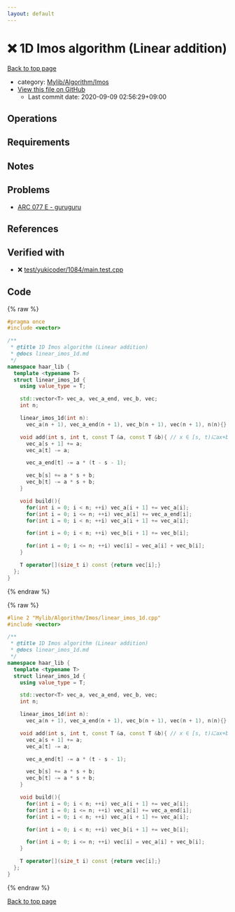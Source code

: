 ```yaml
---
layout: default
---
```


<!-- mathjax config similar to math.stackexchange -->
<script type="text/javascript" async
  src="https://cdnjs.cloudflare.com/ajax/libs/mathjax/2.7.5/MathJax.js?config=TeX-MML-AM_CHTML">
</script>
<script type="text/x-mathjax-config">
  MathJax.Hub.Config({
    TeX: { equationNumbers: { autoNumber: "AMS" }},
    tex2jax: {
      inlineMath: [ ['$','$'] ],
      processEscapes: true
    },
    "HTML-CSS": { matchFontHeight: false },
    displayAlign: "left",
    displayIndent: "2em"
  });
</script>

<script type="text/javascript" src="https://cdnjs.cloudflare.com/ajax/libs/jquery/3.4.1/jquery.min.js"></script>
<script src="https://cdn.jsdelivr.net/npm/jquery-balloon-js@1.1.2/jquery.balloon.min.js" integrity="sha256-ZEYs9VrgAeNuPvs15E39OsyOJaIkXEEt10fzxJ20+2I=" crossorigin="anonymous"></script>
<script type="text/javascript" src="../../../../assets/js/copy-button.js"></script>
<link rel="stylesheet" href="../../../../assets/css/copy-button.css" />


# :x: 1D Imos algorithm (Linear addition)

<a href="../../../../index.html">Back to top page</a>

* category: <a href="../../../../index.html#6dc6d5a2cac82b39a08fd9ff32ab6e48">Mylib/Algorithm/Imos</a>
* <a href="{{ site.github.repository_url }}/blob/master/Mylib/Algorithm/Imos/linear_imos_1d.cpp">View this file on GitHub</a>
    - Last commit date: 2020-09-09 02:56:29+09:00




## Operations

## Requirements

## Notes

## Problems

- [ARC 077 E - guruguru](https://atcoder.jp/contests/arc077/tasks/arc077_c)

## References



## Verified with

* :x: <a href="../../../../verify/test/yukicoder/1084/main.test.cpp.html">test/yukicoder/1084/main.test.cpp</a>


## Code

<a id="unbundled"></a>
{% raw %}
```cpp
#pragma once
#include <vector>

/**
 * @title 1D Imos algorithm (Linear addition)
 * @docs linear_imos_1d.md
 */
namespace haar_lib {
  template <typename T>
  struct linear_imos_1d {
    using value_type = T;

    std::vector<T> vec_a, vec_a_end, vec_b, vec;
    int n;

    linear_imos_1d(int n):
      vec_a(n + 1), vec_a_end(n + 1), vec_b(n + 1), vec(n + 1), n(n){}

    void add(int s, int t, const T &a, const T &b){ // x ∈ [s, t)にax+bを加算する。
      vec_a[s + 1] += a;
      vec_a[t] -= a;

      vec_a_end[t] -= a * (t - s - 1);

      vec_b[s] += a * s + b;
      vec_b[t] -= a * s + b;
    }

    void build(){
      for(int i = 0; i < n; ++i) vec_a[i + 1] += vec_a[i];
      for(int i = 0; i <= n; ++i) vec_a[i] += vec_a_end[i];
      for(int i = 0; i < n; ++i) vec_a[i + 1] += vec_a[i];

      for(int i = 0; i < n; ++i) vec_b[i + 1] += vec_b[i];

      for(int i = 0; i <= n; ++i) vec[i] = vec_a[i] + vec_b[i];
    }

    T operator[](size_t i) const {return vec[i];}
  };
}

```
{% endraw %}

<a id="bundled"></a>
{% raw %}
```cpp
#line 2 "Mylib/Algorithm/Imos/linear_imos_1d.cpp"
#include <vector>

/**
 * @title 1D Imos algorithm (Linear addition)
 * @docs linear_imos_1d.md
 */
namespace haar_lib {
  template <typename T>
  struct linear_imos_1d {
    using value_type = T;

    std::vector<T> vec_a, vec_a_end, vec_b, vec;
    int n;

    linear_imos_1d(int n):
      vec_a(n + 1), vec_a_end(n + 1), vec_b(n + 1), vec(n + 1), n(n){}

    void add(int s, int t, const T &a, const T &b){ // x ∈ [s, t)にax+bを加算する。
      vec_a[s + 1] += a;
      vec_a[t] -= a;

      vec_a_end[t] -= a * (t - s - 1);

      vec_b[s] += a * s + b;
      vec_b[t] -= a * s + b;
    }

    void build(){
      for(int i = 0; i < n; ++i) vec_a[i + 1] += vec_a[i];
      for(int i = 0; i <= n; ++i) vec_a[i] += vec_a_end[i];
      for(int i = 0; i < n; ++i) vec_a[i + 1] += vec_a[i];

      for(int i = 0; i < n; ++i) vec_b[i + 1] += vec_b[i];

      for(int i = 0; i <= n; ++i) vec[i] = vec_a[i] + vec_b[i];
    }

    T operator[](size_t i) const {return vec[i];}
  };
}

```
{% endraw %}

<a href="../../../../index.html">Back to top page</a>

